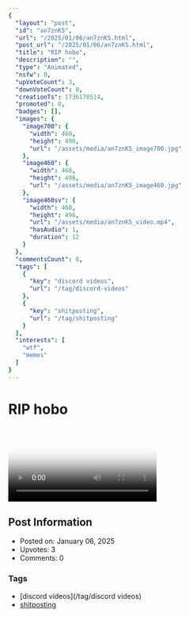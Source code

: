 ```yaml
---
{
  "layout": "post",
  "id": "an7znK5",
  "url": "/2025/01/06/an7znK5.html",
  "post_url": "/2025/01/06/an7znK5.html",
  "title": "RIP hobo",
  "description": "",
  "type": "Animated",
  "nsfw": 0,
  "upVoteCount": 3,
  "downVoteCount": 0,
  "creationTs": 1736170514,
  "promoted": 0,
  "badges": [],
  "images": {
    "image700": {
      "width": 460,
      "height": 496,
      "url": "/assets/media/an7znK5_image700.jpg"
    },
    "image460": {
      "width": 460,
      "height": 496,
      "url": "/assets/media/an7znK5_image460.jpg"
    },
    "image460sv": {
      "width": 460,
      "height": 496,
      "url": "/assets/media/an7znK5_video.mp4",
      "hasAudio": 1,
      "duration": 12
    }
  },
  "commentsCount": 0,
  "tags": [
    {
      "key": "discord videos",
      "url": "/tag/discord-videos"
    },
    {
      "key": "shitposting",
      "url": "/tag/shitposting"
    }
  ],
  "interests": [
    "wtf",
    "memes"
  ]
}
---
```


# RIP hobo

<video controls playsinline loop poster="/assets/media/an7znK5_image460.jpg">
  <source src="/assets/media/an7znK5_video.mp4" type="video/mp4">
  Your browser does not support the video tag.
</video>

## Post Information

- Posted on: January 06, 2025
- Upvotes: 3
- Comments: 0

### Tags

- [discord videos](/tag/discord videos)
- [shitposting](/tag/shitposting)
